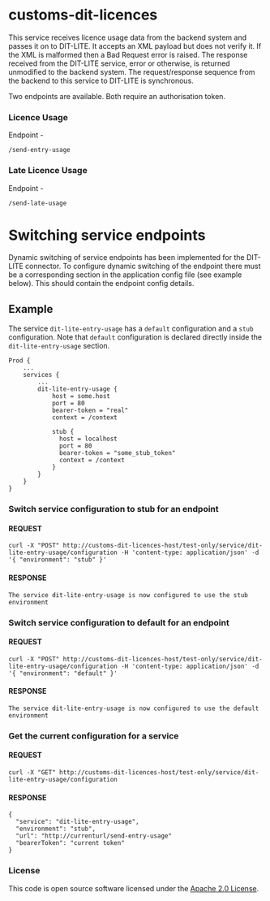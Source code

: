 # customs-dit-licences

This service receives licence usage data from the backend system and passes it on to DIT-LITE. It accepts an XML payload but does not verify it.
If the XML is malformed then a Bad Request error is raised. The response received from the DIT-LITE service, error or otherwise, is returned unmodified to the backend system.
The request/response sequence from the backend to this service to DIT-LITE is synchronous.

Two endpoints are available. Both require an authorisation token.

### Licence Usage

Endpoint - 
```
/send-entry-usage
```


### Late Licence Usage

Endpoint - 
```
/send-late-usage
```


# Switching service endpoints

Dynamic switching of service endpoints has been implemented for the DIT-LITE connector. To configure dynamic
switching of the endpoint there must be a corresponding section in the application config file
(see example below). This should contain the endpoint config details.


## Example
The service `dit-lite-entry-usage` has a `default` configuration and a `stub` configuration. Note
that `default` configuration is declared directly inside the `dit-lite-entry-usage` section.

    Prod {
        ...
        services {
            ...
            dit-lite-entry-usage {
                host = some.host
                port = 80
                bearer-token = "real"
                context = /context
                
                stub {
                  host = localhost
                  port = 80
                  bearer-token = "some_stub_token"
                  context = /context
                }
            }
        }
    }
    
### Switch service configuration to stub for an endpoint

#### REQUEST
    curl -X "POST" http://customs-dit-licences-host/test-only/service/dit-lite-entry-usage/configuration -H 'content-type: application/json' -d '{ "environment": "stub" }'
    

#### RESPONSE

    The service dit-lite-entry-usage is now configured to use the stub environment


### Switch service configuration to default for an endpoint

#### REQUEST

    curl -X "POST" http://customs-dit-licences-host/test-only/service/dit-lite-entry-usage/configuration -H 'content-type: application/json' -d '{ "environment": "default" }'

#### RESPONSE

    The service dit-lite-entry-usage is now configured to use the default environment

### Get the current configuration for a service

#### REQUEST

    curl -X "GET" http://customs-dit-licences-host/test-only/service/dit-lite-entry-usage/configuration

#### RESPONSE

    {
      "service": "dit-lite-entry-usage",
      "environment": "stub",
      "url": "http://currenturl/send-entry-usage"
      "bearerToken": "current token"
    }


### License

This code is open source software licensed under the [Apache 2.0 License]("http://www.apache.org/licenses/LICENSE-2.0.html").

